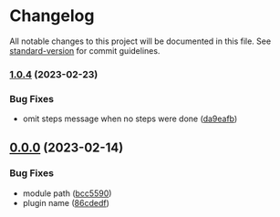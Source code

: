 # Changelog

All notable changes to this project will be documented in this file. See [standard-version](https://github.com/conventional-changelog/standard-version) for commit guidelines.

### [1.0.4](https://github.com/filiphric/cypress-plugin-steps/compare/v1.0.3...v1.0.4) (2023-02-23)


### Bug Fixes

* omit steps message when no steps were done ([da9eafb](https://github.com/filiphric/cypress-plugin-steps/commits/da9eafbde582693f776920e865deb4efdd3a1b28))

## [0.0.0](https://github.com/filiphric/cypress-plugin-steps/compare/v1.0.0...v0.0.0) (2023-02-14)


### Bug Fixes

* module path ([bcc5590](https://github.com/filiphric/cypress-plugin-steps/commits/bcc559033b1ee05d02b9a1926f68cd52d1da55fa))
* plugin name ([86cdedf](https://github.com/filiphric/cypress-plugin-steps/commits/86cdedf364ad2bb54c59ad454fe568d71d74c5a9))
